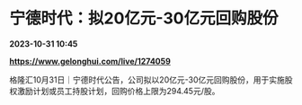 # 宁德时代：拟20亿元-30亿元回购股份

**2023-10-31 10:45**

**https://www.gelonghui.com/live/1274059**

格隆汇10月31日｜宁德时代公告，公司拟以20亿元-30亿元回购股份，用于实施股权激励计划或员工持股计划，回购价格上限为294.45元/股。